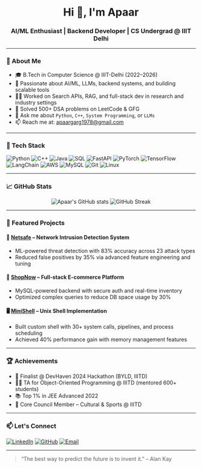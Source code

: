<h1 align="center">Hi 👋, I'm Apaar</h1>
<h3 align="center">AI/ML Enthusiast | Backend Developer | CS Undergrad @ IIIT Delhi</h3>

---

### 💫 About Me

- 🎓 B.Tech in Computer Science @ IIIT-Delhi (2022–2026)  
- 🤖 Passionate about AI/ML, LLMs, backend systems, and building scalable tools  
- 👨‍💻 Worked on Search APIs, RAG, and full-stack dev in research and industry settings  
- 🧠 Solved 500+ DSA problems on LeetCode & GFG  
- 💬 Ask me about `Python`, `C++`, `System Programming`, or `LLMs`  
- 📫 Reach me at: [apaargarg1978@gmail.com](mailto:apaargarg1978@gmail.com)

---

### 🚀 Tech Stack

![Python](https://img.shields.io/badge/Python-3776AB?style=flat-square&logo=python&logoColor=white)
![C++](https://img.shields.io/badge/C++-00599C?style=flat-square&logo=cplusplus&logoColor=white)
![Java](https://img.shields.io/badge/Java-ED8B00?style=flat-square&logo=java&logoColor=white)
![SQL](https://img.shields.io/badge/SQL-4479A1?style=flat-square&logo=postgresql&logoColor=white)
![FastAPI](https://img.shields.io/badge/FastAPI-009688?style=flat-square&logo=fastapi&logoColor=white)
![PyTorch](https://img.shields.io/badge/PyTorch-EE4C2C?style=flat-square&logo=pytorch&logoColor=white)
![TensorFlow](https://img.shields.io/badge/TensorFlow-FF6F00?style=flat-square&logo=tensorflow&logoColor=white)
![LangChain](https://img.shields.io/badge/LangChain-000000?style=flat-square&logo=langchain&logoColor=white)
![AWS](https://img.shields.io/badge/AWS-232F3E?style=flat-square&logo=amazonaws&logoColor=white)
![MySQL](https://img.shields.io/badge/MySQL-005C84?style=flat-square&logo=mysql&logoColor=white)
![Git](https://img.shields.io/badge/Git-F05032?style=flat-square&logo=git&logoColor=white)
![Linux](https://img.shields.io/badge/Linux-FCC624?style=flat-square&logo=linux&logoColor=black)

---

### 📈 GitHub Stats

<p align="center">
  <img src="https://github-readme-stats.vercel.app/api?username=apaar0001&show_icons=true&theme=radical" alt="Apaar's GitHub stats" />
  <img src="https://github-readme-streak-stats.herokuapp.com/?user=apaar0001&theme=radical" alt="GitHub Streak" />
</p>

---

### 🧪 Featured Projects

#### 🔐 [Netsafe](https://github.com/parthrastogicoder/ML-Project-Network_Intrusion_Detectione) – Network Intrusion Detection System
- ML-powered threat detection with 83% accuracy across 23 attack types  
- Reduced false positives by 35% via advanced feature engineering and tuning

#### 🛒 [ShopNow](https://github.com/apaar0001/ShopNow) – Full-stack E-commerce Platform  
- MySQL-powered backend with secure auth and real-time inventory  
- Optimized complex queries to reduce DB space usage by 30%

#### 🖥️ [MiniShell](https://github.com/apaar0001/Operating-System-Implementation) – Unix Shell Implementation  
- Built custom shell with 30+ system calls, pipelines, and process scheduling  
- Achieved 40% performance gain with memory management features

---

### 🏆 Achievements

- 🥇 Finalist @ DevHaven 2024 Hackathon (BYLD, IIITD)  
- 👨‍🏫 TA for Object-Oriented Programming @ IIITD (mentored 600+ students)  
- 📚 Top 1% in JEE Advanced 2022  
- 🎯 Core Council Member – Cultural & Sports @ IIITD  

---

### 📫 Let's Connect

[![LinkedIn](https://img.shields.io/badge/LinkedIn-ApaarGarg001-blue?style=flat-square&logo=linkedin)](https://www.linkedin.com/in/apaargarg001)
[![GitHub](https://img.shields.io/badge/GitHub-apaar0001-333?style=flat-square&logo=github)](https://github.com/apaar0001)
[![Email](https://img.shields.io/badge/Email-apaargarg1978@gmail.com-red?style=flat-square&logo=gmail)](mailto:apaargarg1978@gmail.com)

---

> “The best way to predict the future is to invent it.” – Alan Kay

